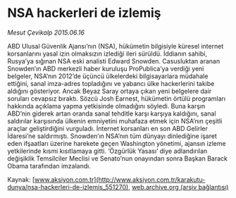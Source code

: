 # NSA hackerleri de izlemiş

*Mesut Çevikalp 2015.06.16*

<div class="pNewsDetailMainContent ctx_content" itemprop="articleBody">
 <p>
  ABD Ulusal Güvenlik Ajansı’nın (NSA), hükümetin bilgisiyle küresel internet korsanlarını yasal izin olmaksızın izlediği ileri sürüldü. İddianın sahibi, Rusya’ya sığınan NSA eski analisti Edward Snowden. Casusluktan aranan Snowden’ın ABD merkezli haber kuruluşu ProPublica’ya verdiği yeni belgeler, NSA’nın 2012’de üçüncü ülkelerdeki bilgisayarlara müdahale ettiğini, sanal imza-adres topladığını ve yabancı ülke hackerlerini takibe aldığını gösteriyor. Ancak Beyaz Saray ortaya çıkan yeni belgelere dair soruları cevapsız bıraktı. Sözcü Josh Earnest, hükümetin örtülü programları hakkında açıklama yapma yetkisinde olmadığını söyledi. Buna karşın ABD’nin giderek artan oranda sanal tehditle karşı karşıya kaldığını, sanal saldırılar karşısında ülkenin emniyetini muhafaza etmek için NSA’nın çeşitli araçlar geliştirdiğini vurguladı. İnternet korsanları en son ABD Gelirler İdaresi’ne saldırmıştı. Snowden’ın NSA’nın tüm dünyayı dinlediğine işaret eden ifşaatları üzerine harekete geçen Washington yönetimi, ajansın izleme yetkilerinde kısmi kısıtlamaya gitti. ‘Özgürlük Yasası’ diye adlandırılan değişiklik Temsilciler Meclisi ve Senato’nun onayından sonra Başkan Barack Obama tarafından imzalandı.
 </p>
</div>


Kaynak: [www.aksiyon.com.tr](http://www.aksiyon.com.tr/karakutu-dunya/nsa-hackerleri-de-izlemis_551270), [web.archive.org (arşiv bağlantısı)](http://web.archive.org/web/20151224014944/http://www.aksiyon.com.tr/karakutu-dunya/nsa-hackerleri-de-izlemis_551270)
